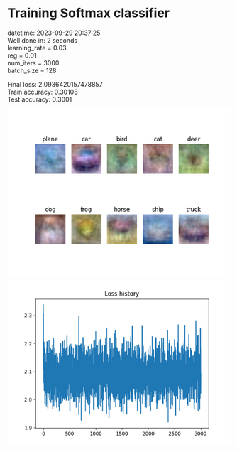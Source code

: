 # Training Softmax classifier  
datetime: 2023-09-29 20:37:25  
Well done in: 2 seconds  
learning_rate = 0.03  
reg = 0.01  
num_iters = 3000  
batch_size = 128  

Final loss: 2.0936420157478857   
Train accuracy: 0.30108   
Test accuracy: 0.3001  

<img src="weights.png">  
<br>
<img src="loss.png">
